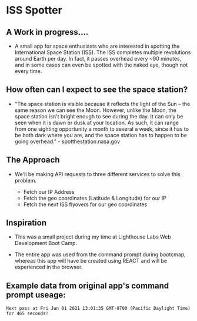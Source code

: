 # ISS Spotter

## A Work in progress....

- A small app for space enthusiasts who are interested in spotting the International Space Station (ISS). The ISS completes multiple revolutions around Earth per day. In fact, it passes overhead every ~90 minutes, and in some cases can even be spotted with the naked eye, though not every time.

## How often can I expect to see the space station?

- "The space station is visible because it reflects the light of the Sun – the same reason we can see the Moon. However, unlike the Moon, the space station isn't bright enough to see during the day. It can only be seen when it is dawn or dusk at your location. As such, it can range from one sighting opportunity a month to several a week, since it has to be both dark where you are, and the space station has to happen to be going overhead." - spotthestation.nasa.gov

## The Approach

- We'll be making API requests to three different services to solve this problem.

  - Fetch our IP Address
  - Fetch the geo coordinates (Latitude & Longitude) for our IP
  - Fetch the next ISS flyovers for our geo coordinates

## Inspiration

- This was a small project during my time at Lighthouse Labs Web Development Boot Camp.

- The entire app was used from the command prompt during bootcmap, whereas this app will have be created using REACT and will be experienced in the browser.

## Example data from original app's command prompt useage:

`Next pass at Fri Jun 01 2021 13:01:35 GMT-0700 (Pacific Daylight Time) for 465 seconds!`
